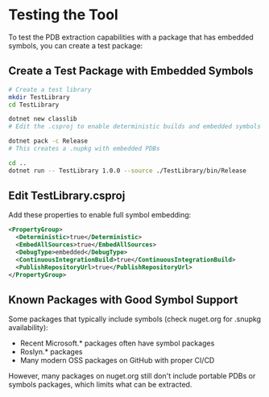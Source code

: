 # Testing the Tool

To test the PDB extraction capabilities with a package that has embedded symbols, you can create a test package:

## Create a Test Package with Embedded Symbols

```bash
# Create a test library
mkdir TestLibrary
cd TestLibrary

dotnet new classlib
# Edit the .csproj to enable deterministic builds and embedded symbols

dotnet pack -c Release
# This creates a .nupkg with embedded PDBs

cd ..
dotnet run -- TestLibrary 1.0.0 --source ./TestLibrary/bin/Release
```

## Edit TestLibrary.csproj

Add these properties to enable full symbol embedding:

```xml
<PropertyGroup>
  <Deterministic>true</Deterministic>
  <EmbedAllSources>true</EmbedAllSources>
  <DebugType>embedded</DebugType>
  <ContinuousIntegrationBuild>true</ContinuousIntegrationBuild>
  <PublishRepositoryUrl>true</PublishRepositoryUrl>
</PropertyGroup>
```

## Known Packages with Good Symbol Support

Some packages that typically include symbols (check nuget.org for .snupkg availability):

- Recent Microsoft.* packages often have symbol packages
- Roslyn.* packages
- Many modern OSS packages on GitHub with proper CI/CD

However, many packages on nuget.org still don't include portable PDBs or symbols packages, which limits what can be extracted.
